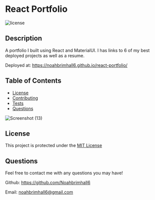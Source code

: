 # React Portfolio

  ![license](https://img.shields.io/static/v1?label=license&message=MIT&color=informational)

  ## Description
  
  A portfolio I built using React and MaterialUI.  I has links to 6 of my best deployed projects as well as a resume.
  
  Deployed at: https://noahbrimhall6.github.io/react-portfolio/
  
  ## Table of Contents

  - [License](#license)
  - [Contributing](#contributing)
  - [Tests](#tests)
  - [Questions](#questions)
  
![Screenshot (13)](https://user-images.githubusercontent.com/109111849/210891636-c5f22b5f-2c22-4eb4-8bd1-bb95c98f94de.png)

  <add screenshots here>
  
  ## License
  
  This project is protected under the [MIT License](https://choosealicense.com/licenses/mit/)
  
  ## Questions
  
  Feel free to contact me with any questions you may have!

  Github: https://github.com/Noahbrimhall6

  Email: noahbrimhall6@gmail.com
